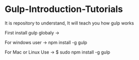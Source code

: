 # Gulp-Introduction-Tutorials

It is repository to understand, It will teach you how gulp works

First install gulp globaly ->

For windows user -> npm install -g gulp 

For Mac or Linux Use -> $ sudo npm install -g gulp

